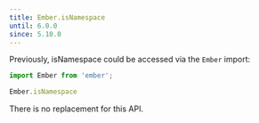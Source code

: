 ```yaml
---
title: Ember.isNamespace
until: 6.0.0
since: 5.10.0
---
```



Previously, isNamespace could be accessed via the `Ember` import:
```js
import Ember from 'ember';

Ember.isNamespace
```

There is no replacement for this API.
